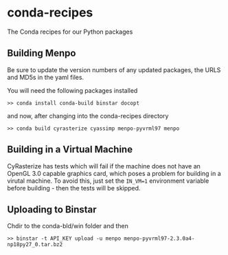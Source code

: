 conda-recipes
=============

The Conda recipes for our Python packages

Building Menpo
--------------

Be sure to update the version numbers of any updated packages, the URLS and MD5s in the yaml files.

You will need the following packages installed

    >> conda install conda-build binstar docopt
    
and now, after changing into the conda-recipes directory

    >> conda build cyrasterize cyassimp menpo-pyvrml97 menpo

Building in a Virtual Machine
-----------------------------

CyRasterize has tests which will fail if the machine does not have an OpenGL 3.0 capable graphics card, which poses a problem for building in a virutal machine. To avoid this, just set the `IN_VM=1` environment variable before building - then the tests will be skipped.

Uploading to Binstar
--------------------

Chdir to the conda-bld/win folder and then

    >> binstar -t API_KEY upload -u menpo menpo-pyvrml97-2.3.0a4-np18py27_0.tar.bz2
